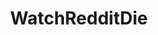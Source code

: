 ---
title: WatchRedditDie
crosslinks:
- exmuslim
- The_Donald
- politics
- surfing
- worldnews
- KotakuInAction
- undelete
- italy
- privacy
- RedditCensors
- EnoughCommieSpam
- piratenpartei
- conspiracy
- LateStageCapitalism
- washingtondc
- europeanparliament
- hillaryclinton
- TwoXChromosomes
- antifeminists
- HillaryMeltdown
---